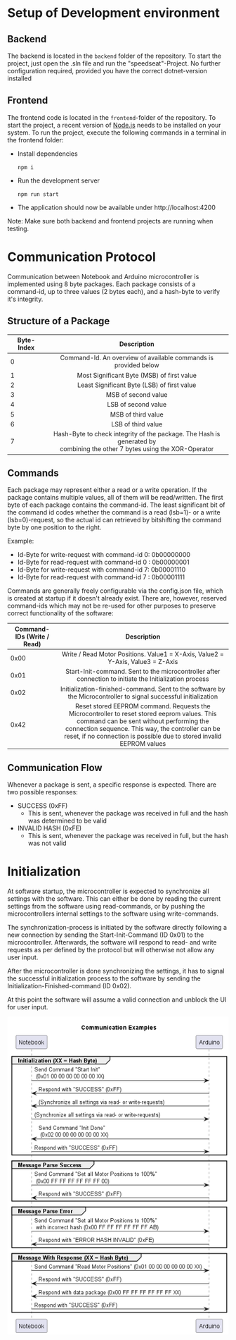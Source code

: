 # Setup of Development environment
## Backend
The backend is located in the ``backend`` folder of the repository. To start the project, just open the .sln file and run the "speedseat"-Project. No further configuration required, provided you have the correct dotnet-version installed

## Frontend
The frontend code is located in the ``frontend``-folder of the repository. To start the project, a recent version of [Node.js](https://nodejs.org/en/download) needs to be installed on your system. To run the project, execute the following commands in a terminal in the frontend folder:
- Install dependencies
    ```console
    npm i
    ```

- Run the development server
    ```console
    npm run start
    ```

- The application should now be available under http://localhost:4200

Note: Make sure both backend and frontend projects are running when testing. 


# Communication Protocol
Communication between Notebook and Arduino microcontroller is implemented using 8 byte packages. Each package consists of a command-id, up to three values (2 bytes each), and a hash-byte to verify it's integrity.

## Structure of a Package
| Byte-Index    | Description
| ------------- |:-------------:| 
| 0             |Command-Id. An overview of available commands is provided below  | 
| 1             |Most Significant Byte (MSB) of first value  | 
| 2             |Least Significant Byte (LSB) of first value  | 
| 3             |MSB of second value  | 
| 4             |LSB of second value  | 
| 5             |MSB of third value  | 
| 6             |LSB of third value  | 
| 7             |Hash-Byte to check integrity of the package. The Hash is generated by <br> combining the other 7 bytes using the XOR-Operator  | 

## Commands
Each package may represent either a read or a write operation. If the package contains multiple values, all of them will be read/written. The first byte of each package contains the command-id. The least significant bit of the command id codes whether the command is a read (lsb=1)- or a write (lsb=0)-request, so the actual id can retrieved by bitshifting the command byte by one position to the right. 

Example:
- Id-Byte for write-request with command-id 0: 0b00000000
- Id-Byte for read-request with command-id 0 : 0b00000001
- Id-Byte for write-request with command-id 7: 0b00001110
- Id-Byte for read-request with command-id 7 : 0b00001111

Commands are generally freely configurable via the config.json file, which is created at startup if it doesn't already exist. There are, however, reserved command-ids which may not be re-used for other purposes to preserve correct functionality of the software:

| Command-IDs (Write / Read)   | Description
| -------------                |:-------------:| 
| 0x00            | Write / Read Motor Positions. Value1 = X-Axis, Value2 = Y-Axis, Value3 = Z-Axis | 
| 0x01            | Start-Init-command. Sent to the microcontroller after connection to initiate the Initialization process  | 
| 0x02            | Initialization-finished-command. Sent to the software by the Microcontroller to signal successful initialization | 
| 0x42            | Reset stored EEPROM command. Requests the Microcontroller to reset stored eeprom values. This command can be sent without performing the connection sequence. This way, the controller can be reset, if no connection is possible due to stored invalid EEPROM values  | 

## Communication Flow
Whenever a package is sent, a specific response is expected. There are two possible responses:
- SUCCESS (0xFF)
    - This is sent, whenever the package was received in full and the hash was determined to be valid
- INVALID HASH (0xFE)
    - This is sent, whenever the package was received in full, but the hash was not valid

# Initialization
At software startup, the microcontroller is expected to synchronize all settings with the software. This can either be done by reading the current settings from the software using read-commands, or by pushing the microcontrollers internal settings to the software using write-commands.

The synchronization-process is initiated by the software directly following a new connection by sending the Start-Init-Command (ID 0x01) to the microcontroller. Afterwards, the software will respond to read- and write requests as per defined by the protocol but will otherwise not allow any user input. 

After the microcontroller is done synchronizing the settings, it has to signal the successful initialization process to the software by sending the Initialization-Finished-command (ID 0x02). 

At this point the software will assume a valid connection and unblock the UI for user input.

![alt text](doc/protocol-Communication_Examples3.png)
